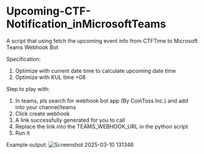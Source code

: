 # Upcoming-CTF-Notification_inMicrosoftTeams
A script that using fetch the upcoming event info from CTFTime to Microsoft Teams Webhook Bot

Specification:
1. Optimize with current date time to calculate upcoming date time
2. Optimize with KUL time +08

Step to play with:
1. In teams, pls search for webhook bot app (By CoinToss Inc.) and add into your channel/teams
2. Click create webhook
3. A link successfully generated for you to call
4. Replace the link into the TEAMS_WEBHOOK_URL in the python script
5. Run it

Example output:
![Screenshot 2025-03-10 131346](https://github.com/user-attachments/assets/b3e83b7b-e1fa-4dc8-9187-59cd60de02c4)
